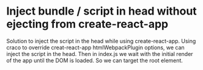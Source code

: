 # Inject bundle / script in head without ejecting from create-react-app

Solution to inject the script in the head while using create-react-app.
Using craco to override creat-react-app htmlWebpackPlugin options, we can inject the script in the head.
Then in index.js we wait with the initial render of the app until the DOM is loaded. So we can target the root element.